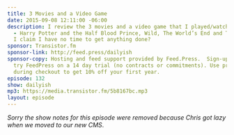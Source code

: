 ```yaml
---
title: 3 Movies and a Video Game
date: 2015-09-08 12:11:00 -06:00
description: I review the 3 movies and a video game that I played/watched this weekend
  - Harry Potter and the Half Blood Prince, Wild, The World’s End and Terraria. And
  I claim I have no time to get anything done?
sponsor: Transistor.fm
sponsor-link: http://feed.press/dailyish
sponsor-copy: Hosting and feed support provided by Feed.Press.  Sign-up today and
  try FeedPress on a 14 day trial (no contracts or commitments). Use promo code "dailyish"
  during checkout to get 10% off your first year.
episode: 132
show: dailyish
mp3: https://media.transistor.fm/5b8167bc.mp3
layout: episode
---
```


<em>Sorry the show notes for this episode were removed because Chris got lazy when we moved to our new CMS</em>.
